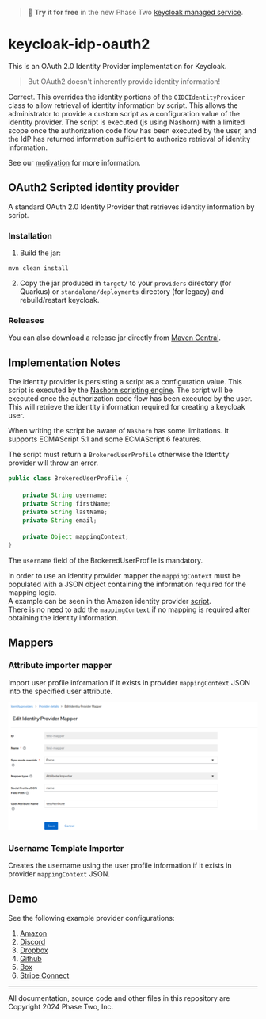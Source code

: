 > :rocket: **Try it for free** in the new Phase
> Two [keycloak managed service](https://phasetwo.io/?utm_source=github&utm_medium=readme&utm_campaign=keycloak-idp-oauth2).

# keycloak-idp-oauth2

This is an OAuth 2.0 Identity Provider implementation for Keycloak. 

> But OAuth2 doesn't inherently provide identity information!

Correct. This overrides the identity portions of the `OIDCIdentityProvider` class to allow retrieval of identity information by script. This allows the administrator to provide a custom script as a configuration value of the identity provider. The script is executed (js using Nashorn) with a limited scope once the authorization code flow has been executed by the user, and the IdP has returned information sufficient to authorize retrieval of identity information.

See our [motivation](./docs/motivation.md) for more information.

## OAuth2 Scripted identity provider

A standard OAuth 2.0 Identity Provider that retrieves identity information by script.

### Installation

1. Build the jar:

```
mvn clean install
```
2. Copy the jar produced in `target/` to your `providers` directory (for Quarkus) or `standalone/deployments`
   directory (for legacy) and rebuild/restart keycloak.

### Releases

You can also download a release jar directly from [Maven Central](https://central.sonatype.com/artifact/io.phasetwo.keycloak/keycloak-idp-oauth2).

## Implementation Notes

The identity provider is persisting a script as a configuration value. This script is executed by the [Nashorn scripting engine]("https://www.oracle.com/technical-resources/articles/java/jf14-nashorn.html"). The script will be executed once the authorization code flow has been executed by the user. This will retrieve the identity information required for creating a keycloak user.

When writing the script be aware of `Nashorn` has some limitations. It supports ECMAScript 5.1 and some ECMAScript 6
features.

The script must return a `BrokeredUserProfile` otherwise the Identity provider will throw an error.

```java
public class BrokeredUserProfile {

    private String username;
    private String firstName;
    private String lastName;
    private String email;

    private Object mappingContext;
}
```

The `username` field of the BrokeredUserProfile is mandatory.

In order to use an identity provider mapper the `mappingContext` must be populated with a JSON object containing the information required for the mapping logic.  
A example can be seen in the Amazon identity provider [script](./docs/amazon-authenticator.md#identity-script).  
There is no need to add the `mappingContext` if no mapping is required after obtaining the identity information.

## Mappers

### Attribute importer mapper

Import user profile information if it exists in provider `mappingContext` JSON into the specified user attribute.

![attribute-mapper](docs/assets/attribute-mapper.png)

### Username Template Importer

Creates the username using the user profile information if it exists in provider `mappingContext` JSON.

## Demo

See the following example provider configurations:

1. [Amazon](./docs/amazon-authenticator.md)
2. [Discord](./docs/discord-authenticator.md)
3. [Dropbox](./docs/dropbox-authenticator.md)
4. [Github](./docs/github-authenticator.md)
5. [Box](./docs/box-authenticator.md)
6. [Stripe Connect](./docs/stripe-connect-authenticator.md)

---

All documentation, source code and other files in this repository are Copyright 2024 Phase Two, Inc.

